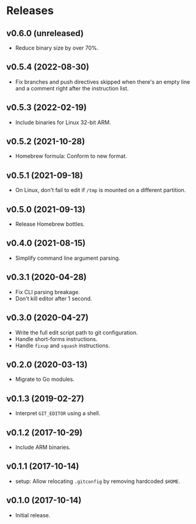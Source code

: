 # Releases

## v0.6.0 (unreleased)

- Reduce binary size by over 70%.

## v0.5.4 (2022-08-30)

- Fix branches and push directives skipped when there's an empty line
  and a comment right after the instruction list.

## v0.5.3 (2022-02-19)

- Include binaries for Linux 32-bit ARM.

## v0.5.2 (2021-10-28)

- Homebrew formula: Conform to new format.

## v0.5.1 (2021-09-18)

- On Linux, don't fail to edit if `/tmp` is mounted on a different partition.

## v0.5.0 (2021-09-13)

- Release Homebrew bottles.

## v0.4.0 (2021-08-15)

- Simplify command line argument parsing.

## v0.3.1 (2020-04-28)

- Fix CLI parsing breakage.
- Don't kill editor after 1 second.

## v0.3.0 (2020-04-27)

- Write the full edit script path to git configuration.
- Handle short-forms instructions.
- Handle `fixup` and `squash` instructions.

## v0.2.0 (2020-03-13)

- Migrate to Go modules.

## v0.1.3 (2019-02-27)

- Interpret `GIT_EDITOR` using a shell.

## v0.1.2 (2017-10-29)

- Include ARM binaries.

## v0.1.1 (2017-10-14)

- setup: Allow relocating `.gitconfig` by removing hardcoded `$HOME`.

## v0.1.0 (2017-10-14)

- Initial release.
